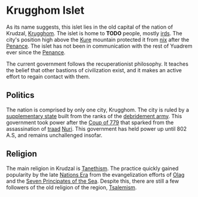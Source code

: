 # Krugghom Islet
As its name suggests, this islet lies in the old capital of the nation of Krudzal, [Krugghom](TODO).
The islet is home to **TODO** people, mostly [irds](TODO).
The city's position high above the [Kure](TODO) mountain protected it from [nix](TODO) after the [Penance](TODO).
The islet has not been in communication with the rest of Yuadrem ever since the [Penance](TODO).

The current government follows the recuperationist philosophy.
It teaches the belief that other bastions of civilization exist, and it makes an active effort to regain contact with them.

## Politics
The nation is comprised by only one city, Krugghom.
The city is ruled by a [supplementary state](TODO) built from the ranks of the [debridement army](TODO).
This government took power after the [Coup of 779](TODO) that sparked from the assassination of [traad](../../../nations/krudzal/hierarchy) [Nuri](TODO).
This government has held power up until 802 A.S, and remains unchallenged insofar.

<!-- In the year 779 AS, the last [traad](../../../nations/krudzal/hierarchy), [Nuri](TODO), was assassinated by a lieutenant of the [militia](TODO), [Sulrech Witherslayer](TODO).
This led to a short-lived civil war, out of which a [supplementary state](TODO) rose from the [debridement army](TODO).
Due to a lack of political stability, this government has held power for about 2 decades. -->

## Religion
The main religion in Krudzal is [Tanethism](TODO).
The practice quickly gained popularity by the late [Nations Era](TODO) from the evangelization efforts of [Olag](TODO) and the [Seven Principates of the Sea](TODO).
Despite this, there are still a few followers of the old religion of the region, [Tsalemism](TODO).
